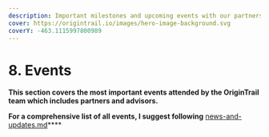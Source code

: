 ```yaml
---
description: Important milestones and upcoming events with our partners.
cover: https://origintrail.io/images/hero-image-background.svg
coverY: -463.1115997800989
---
```


# 8. Events

**This section covers the most important events attended by the OriginTrail team which includes partners and advisors.**

**For a comprehensive list of all events, I suggest following**  [news-and-updates.md](../introduction/news-and-updates.md "mention")****

